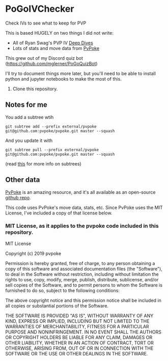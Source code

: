 # PoGoIVChecker

Check IVs to see what to keep for PVP

This is based HUGELY on two things I did not write:

* All of Ryan Swag's PVP IV [Deep Dives](https://gamepress.gg/pokemongo/pvp-iv-deep-dive-full-series)
* Lots of stats and move data from [PvPoke](https://pvpoke.com/)

This grew out of my Discord quiz bot (https://github.com/mglerner/PoGoQuizBot)

I'll try to document things more later, but you'll need to be able to install python and jupyter notebooks to make the most of this.

1. Clone this repository.

## Notes for me

You add a subtree wtih

`git subtree add --prefix external/pvpoke git@github.com:pvpoke/pvpoke.git master --squash`

And you update it with

`git subtree pull --prefix external/pvpoke git@github.com:pvpoke/pvpoke.git master --squash`

(read [this](https://www.atlassian.com/git/tutorials/git-subtree) for more info on subtrees)

## Other data

[PvPoke](https://pvpoke.com/) is an amazing resource, and it's all available as an open-source [github repo](https://github.com/pvpoke/pvpoke).

This code uses PvPoke's move data, stats, etc. Since PvPoke uses the MIT License, I've included a copy of that license below.

### MIT License, as it applies to the pvpoke code included in this repository.

MIT License

Copyright (c) 2019 pvpoke

Permission is hereby granted, free of charge, to any person obtaining a copy
of this software and associated documentation files (the "Software"), to deal
in the Software without restriction, including without limitation the rights
to use, copy, modify, merge, publish, distribute, sublicense, and/or sell
copies of the Software, and to permit persons to whom the Software is
furnished to do so, subject to the following conditions:

The above copyright notice and this permission notice shall be included in all
copies or substantial portions of the Software.

THE SOFTWARE IS PROVIDED "AS IS", WITHOUT WARRANTY OF ANY KIND, EXPRESS OR
IMPLIED, INCLUDING BUT NOT LIMITED TO THE WARRANTIES OF MERCHANTABILITY,
FITNESS FOR A PARTICULAR PURPOSE AND NONINFRINGEMENT. IN NO EVENT SHALL THE
AUTHORS OR COPYRIGHT HOLDERS BE LIABLE FOR ANY CLAIM, DAMAGES OR OTHER
LIABILITY, WHETHER IN AN ACTION OF CONTRACT, TORT OR OTHERWISE, ARISING FROM,
OUT OF OR IN CONNECTION WITH THE SOFTWARE OR THE USE OR OTHER DEALINGS IN THE
SOFTWARE.
